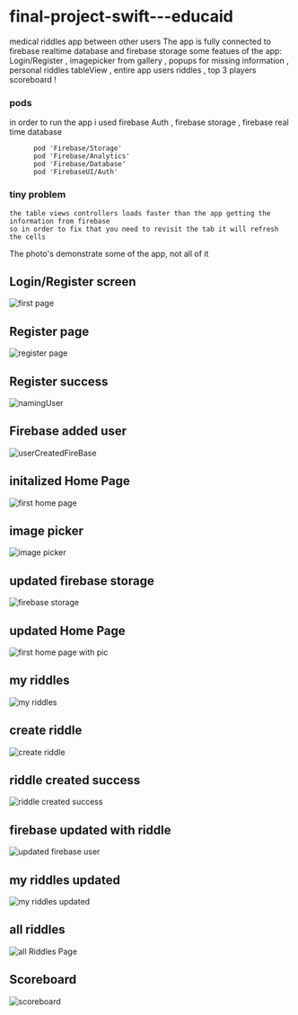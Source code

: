 # final-project-swift---educaid
medical riddles app between other users 
The app is fully connected to firebase realtime database and firebase storage
some featues of the app: Login/Register , imagepicker from gallery , popups for missing information , 
personal riddles tableView , entire app users riddles , top 3 players scoreboard ! 

### pods
in order to run the app i used firebase Auth , firebase storage , firebase real time database
```
      pod 'Firebase/Storage'
      pod 'Firebase/Analytics'
      pod 'Firebase/Database'
      pod 'FirebaseUI/Auth'
```

### tiny problem 
```
the table views controllers loads faster than the app getting the information from firebase 
so in order to fix that you need to revisit the tab it will refresh the cells
```



The photo's demonstrate some of the app, not all of it 
## Login/Register screen
![first page](https://user-images.githubusercontent.com/74798510/124409661-6d410800-dd51-11eb-8b79-a2910bb029ca.png)


## Register page
![register page](https://user-images.githubusercontent.com/74798510/124409676-6fa36200-dd51-11eb-9da5-5cf59a519c9c.png)
 
 
## Register success
![namingUser](https://user-images.githubusercontent.com/74798510/124409675-6f0acb80-dd51-11eb-9115-cd7b121e8fdd.png)

## Firebase added user
![userCreatedFireBase](https://user-images.githubusercontent.com/74798510/124410498-497ec180-dd53-11eb-937c-f3ffdbbca6b4.png)

## initalized Home Page
![first home page](https://user-images.githubusercontent.com/74798510/124409660-6ca87180-dd51-11eb-92e6-facbeacc06c4.png)

## image picker
![image picker](https://user-images.githubusercontent.com/74798510/124409662-6d410800-dd51-11eb-91c7-a9ec5e4547d1.png)

## updated firebase storage
![firebase storage](https://user-images.githubusercontent.com/74798510/124410718-bdb96500-dd53-11eb-91ab-4763f85f97b6.png)

## updated Home Page
![first home page with pic](https://user-images.githubusercontent.com/74798510/124409658-6c0fdb00-dd51-11eb-882e-f97e50b61a71.png)

## my riddles
![my riddles](https://user-images.githubusercontent.com/74798510/124409673-6f0acb80-dd51-11eb-972c-db5a4f59fd9f.png)

## create riddle
![create riddle](https://user-images.githubusercontent.com/74798510/124409682-716d2580-dd51-11eb-983a-90ff98620cc9.png)

## riddle created success
![riddle created success](https://user-images.githubusercontent.com/74798510/124409677-6fa36200-dd51-11eb-9946-0dd84e39c159.png)

## firebase updated with riddle
![updated firebase user](https://user-images.githubusercontent.com/74798510/124410500-4a175800-dd53-11eb-8f11-8eabb0a0f56a.png)

## my riddles updated
![my riddles updated](https://user-images.githubusercontent.com/74798510/124409670-6e723500-dd51-11eb-9ef2-f8c70fe0dffb.png)

## all riddles
![all Riddles Page](https://user-images.githubusercontent.com/74798510/124409679-703bf880-dd51-11eb-95ef-392d6c1007d7.png)

## Scoreboard
![scoreboard](https://user-images.githubusercontent.com/74798510/124409678-703bf880-dd51-11eb-98f3-1d9c72472511.png)

